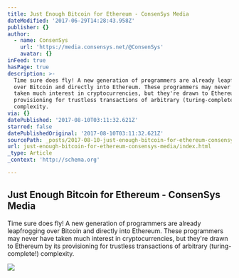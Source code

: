 ```yaml
---
title: Just Enough Bitcoin for Ethereum - ConsenSys Media
dateModified: '2017-06-29T14:28:43.958Z'
publisher: {}
author:
  - name: ConsenSys
    url: 'https://media.consensys.net/@ConsenSys'
    avatar: {}
inFeed: true
hasPage: true
description: >-
  Time sure does fly! A new generation of programmers are already leapfrogging
  over Bitcoin and directly into Ethereum. These programmers may never have
  taken much interest in cryptocurrencies, but they're drawn to Ethereum by its
  provisioning for trustless transactions of arbitrary (turing-complete!)
  complexity.
via: {}
datePublished: '2017-08-10T03:11:32.621Z'
starred: false
datePublishedOriginal: '2017-08-10T03:11:32.621Z'
sourcePath: _posts/2017-08-10-just-enough-bitcoin-for-ethereum-consensys-media.md
url: just-enough-bitcoin-for-ethereum-consensys-media/index.html
_type: Article
_context: 'http://schema.org'

---
```

<article style=""><h1>Just Enough Bitcoin for Ethereum - ConsenSys Media</h1><p>Time sure does fly! A new generation of programmers are already leapfrogging over Bitcoin and directly into Ethereum. These programmers may never have taken much interest in cryptocurrencies, but they're drawn to Ethereum by its provisioning for trustless transactions of arbitrary (turing-complete!) complexity.</p><img src="https://cdn-images-1.medium.com/max/1600/0*0iIVU1jSvEMAu9ic." /></article>